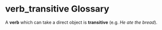 # verb_transitive Glossary
A **verb** which can take a direct object is **transitive** (e.g. *He ate the bread*).
